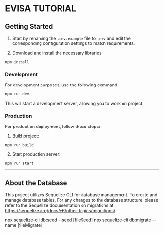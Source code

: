 # EVISA TUTORIAL

## Getting Started

1. Start by renaming the `.env.example` file to `.env` and edit the corresponding configuration settings to match requirements.

2. Download and install the necessary libraries:

```bash
npm install
```

### Development

For development purposes, use the following command:

```bash
npm run dev
```

This will start a development server, allowing you to work on project.

### Production

For production deployment, follow these steps:

1. Build project:

```bash
npm run build
```

2. Start production server:

```bash
npm run start
```

---

## About the Database

This project utilizes Sequelize CLI for database management. To create and manage database tables,
For any changes to the database structure, please refer to the Sequelize documentation on migrations at https://sequelize.org/docs/v6/other-topics/migrations/.

npx sequelize-cli db:seed --seed [fileSeed]
npx sequelize-cli db:migrate --name [fileMigrate]
